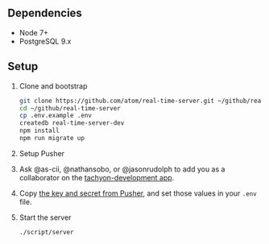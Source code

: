 ## Dependencies

- Node 7+
- PostgreSQL 9.x

## Setup

1. Clone and bootstrap

    ```sh
    git clone https://github.com/atom/real-time-server.git ~/github/real-time-server
    cd ~/github/real-time-server
    cp .env.example .env
    createdb real-time-server-dev
    npm install
    npm run migrate up
    ```

2. Setup Pusher
  1. Ask @as-cii, @nathansobo, or @jasonrudolph to add you as a collaborator on the [tachyon-development app](https://dashboard.pusher.com/apps/348824).
  2. Copy [the key and secret from Pusher](https://dashboard.pusher.com/apps/348824/keys), and set those values in your `.env` file.

3. Start the server

    ```sh
    ./script/server
    ```
